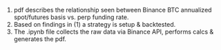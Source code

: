 1. pdf describes the relationship seen between Binance BTC annualized spot/futures basis vs. perp funding rate.
2. Based on findings in (1) a strategy is setup & backtested.
3. The .ipynb file collects the raw data via Binance API, performs calcs & generates the pdf.
